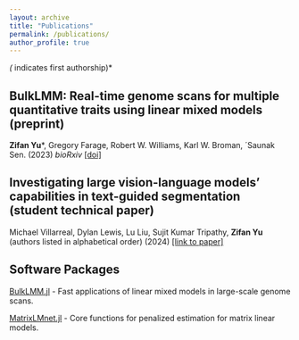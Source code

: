 ```yaml
---
layout: archive
title: "Publications"
permalink: /publications/
author_profile: true
---
```


<!--- {% if author.googlescholar %}
  You can also find my articles on <u><a href="{{author.googlescholar}}">my Google Scholar profile</a>.</u>
{% endif %}

{% include base_path %}

{% for post in site.publications reversed %}
  {% include archive-single.html %}
{% endfor %}
--->

*(* indicates first authorship)*
## BulkLMM: Real-time genome scans for multiple quantitative traits using linear mixed models (preprint)
**Zifan Yu***, Gregory Farage, Robert W. Williams, Karl W. Broman, ´Saunak Sen. (2023) <i>bioRxiv</i>
[[doi]](https://www.biorxiv.org/content/10.1101/2023.12.20.572698v1)

## Investigating large vision-language models’ capabilities in text-guided segmentation (student technical paper)
Michael Villarreal, Dylan Lewis, Lu Liu, Sujit Kumar Tripathy, **Zifan Yu** (authors listed in alphabetical order) (2024)
[[link to paper]]()


## Software Packages
[BulkLMM.jl](https://github.com/learningMalanya/BulkLMM.jl) - Fast applications of linear mixed models in large-scale genome scans.

[MatrixLMnet.jl](https://github.com/senresearch/MatrixLMnet.jl) - Core functions for penalized estimation for matrix linear models.

